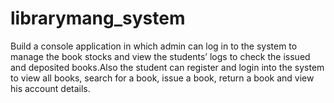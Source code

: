 # librarymang_system
Build a console application in which admin can log in to the system to manage the book stocks and view the students’ logs to check the issued and deposited books.Also the student can register and login into the system to view all books, search for a book, issue a book, return a book and view his account details.
